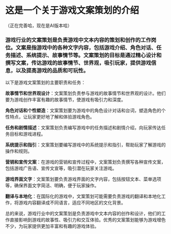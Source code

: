 # 这是一个关于游戏文案策划的介绍
（正在完善哈，现在是AI版本哈）

###  游戏行业的文案策划是负责游戏中文本内容的策划和创作的工作岗位。文案是指游戏中的各种文字内容，包括游戏介绍、角色对话、任务描述、系统提示、故事情节等。文案策划的目标是通过精心设计和撰写文案，传达游戏的故事情节、世界观，吸引玩家，提供游戏信息，以及提高游戏的品质和可玩性。

以下是游戏文案策划的主要职责和任务：

**故事情节和世界观设计**：文案策划负责参与游戏的故事情节和世界观的设计。他们要为游戏创作丰富有趣的故事情节，使游戏有吸引力和深度。

**角色对话和个性塑造**：文案策划要为游戏中的角色设计对话和台词，塑造角色的个性特点，让玩家更好地了解和体验游戏角色。

**任务和剧情描述**：文案策划负责编写游戏中的任务描述和剧情介绍，向玩家传达任务目标和游戏进程。

**系统提示和指引**：文案策划要编写游戏中的系统提示和指引，帮助玩家了解游戏的操作和规则。

**营销和宣传文案**：在游戏的营销和宣传过程中，文案策划负责撰写各种宣传文案，包括游戏广告语、宣传文宣等，吸引潜在玩家关注游戏。

**游戏界面文字**：文案策划要负责游戏界面的文字内容，包括按钮文本、菜单选项等，确保界面文字简洁、明确，便于玩家操作。

**翻译与本地化**：在国际化的游戏中，文案策划可能需要负责游戏的翻译和本地化工作，将游戏内容翻译成不同语言，适应不同地区的文化背景。

总的来说，游戏行业中的文案策划是负责游戏中文本内容的创作和设计，他们的工作直接影响到游戏的故事性、吸引力和交互体验。优秀的文案策划能够为游戏增色不少，为玩家提供更加丰富和有趣的游戏体验。